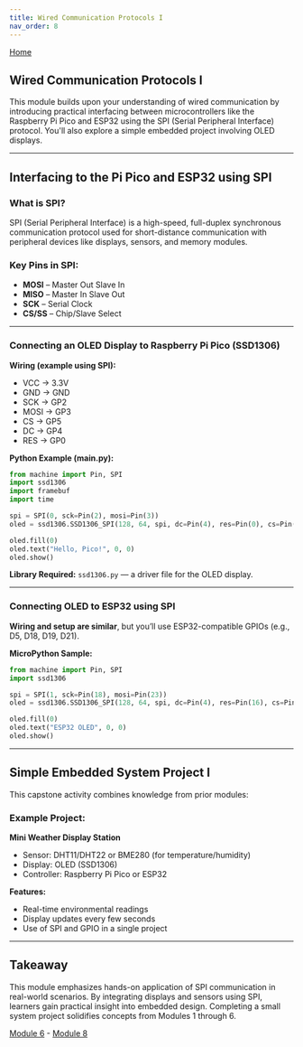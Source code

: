 ```yaml
---
title: Wired Communication Protocols I
nav_order: 8
---
```

[Home](index.md)

## Wired Communication Protocols I

This module builds upon your understanding of wired communication by introducing practical interfacing between microcontrollers like the Raspberry Pi Pico and ESP32 using the SPI (Serial Peripheral Interface) protocol. You'll also explore a simple embedded project involving OLED displays.

---

## Interfacing to the Pi Pico and ESP32 using SPI

### What is SPI?

SPI (Serial Peripheral Interface) is a high-speed, full-duplex synchronous communication protocol used for short-distance communication with peripheral devices like displays, sensors, and memory modules.

### Key Pins in SPI:
- **MOSI** – Master Out Slave In
- **MISO** – Master In Slave Out
- **SCK** – Serial Clock
- **CS/SS** – Chip/Slave Select

---

### Connecting an OLED Display to Raspberry Pi Pico (SSD1306)

**Wiring (example using SPI):**
- VCC → 3.3V
- GND → GND
- SCK → GP2
- MOSI → GP3
- CS → GP5
- DC → GP4
- RES → GP0

**Python Example (main.py):**
```python
from machine import Pin, SPI
import ssd1306
import framebuf
import time

spi = SPI(0, sck=Pin(2), mosi=Pin(3))
oled = ssd1306.SSD1306_SPI(128, 64, spi, dc=Pin(4), res=Pin(0), cs=Pin(5))

oled.fill(0)
oled.text("Hello, Pico!", 0, 0)
oled.show()
```

**Library Required:** `ssd1306.py` — a driver file for the OLED display.

---

### Connecting OLED to ESP32 using SPI

**Wiring and setup are similar**, but you’ll use ESP32-compatible GPIOs (e.g., D5, D18, D19, D21).

**MicroPython Sample:**
```python
from machine import Pin, SPI
import ssd1306

spi = SPI(1, sck=Pin(18), mosi=Pin(23))
oled = ssd1306.SSD1306_SPI(128, 64, spi, dc=Pin(4), res=Pin(16), cs=Pin(5))

oled.fill(0)
oled.text("ESP32 OLED", 0, 0)
oled.show()
```

---

## Simple Embedded System Project I

This capstone activity combines knowledge from prior modules:

### Example Project:
**Mini Weather Display Station**
- Sensor: DHT11/DHT22 or BME280 (for temperature/humidity)
- Display: OLED (SSD1306)
- Controller: Raspberry Pi Pico or ESP32

**Features:**
- Real-time environmental readings
- Display updates every few seconds
- Use of SPI and GPIO in a single project

---

## Takeaway

This module emphasizes hands-on application of SPI communication in real-world scenarios. By integrating displays and sensors using SPI, learners gain practical insight into embedded design. Completing a small system project solidifies concepts from Modules 1 through 6.

[Module 6](module6.md) - [Module 8](module8.md)
